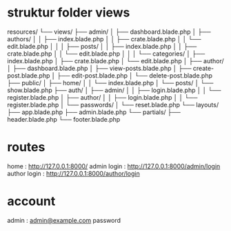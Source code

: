 
# struktur folder views

resources/
└── views/
    ├── admin/
    │   ├── dashboard.blade.php
    │   ├── authors/
    │   │   ├── index.blade.php
    │   │   ├── crate.blade.php
    │   │   └── edit.blade.php
    │   │
    │   ├── posts/
    │   │   ├── index.blade.php
    │   │   ├── crate.blade.php
    │   │   └── edit.blade.php
    │   │
    │   └── categories/
    │        ├── index.blade.php
    │        ├── crate.blade.php
    │        └── edit.blade.php
    │
    ├── author/
    │   ├── dashboard.blade.php
    │   ├── view-posts.blade.php
    │   ├── create-post.blade.php
    │   ├── edit-post.blade.php
    │   └── delete-post.blade.php
    ├── public/
    │   ├── home/
    │   │   └── index.blade.php
    │   └── posts/
    │       └── show.blade.php
    ├── auth/
    │   ├── admin/
    │   │   ├── login.blade.php
    │   │   └── register.blade.php
    │   ├── author/
    │   │      ├── login.blade.php
    │   │      └── register.blade.php
    │   └── passwords/
    │       └── reset.blade.php
    └── layouts/
        ├── app.blade.php
        ├── admin.blade.php
        └── partials/
            ├── header.blade.php
            └── footer.blade.php


# routes

home : http://127.0.0.1:8000/
admin login : http://127.0.0.1:8000/admin/login 
author login : http://127.0.0.1:8000/author/login

# account

admin : admin@example.com
        password